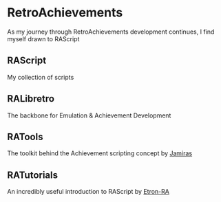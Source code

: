 # RetroAchievements
As my journey through RetroAchievements development continues, I find myself drawn to RAScript

## RAScript
My collection of scripts

## RALibretro
The backbone for Emulation & Achievement Development

## RATools
The toolkit behind the Achievement scripting concept by [Jamiras](https://github.com/Jamiras)

## RATutorials
An incredibly useful introduction to RAScript by [Etron-RA](https://github.com/Etron-RA)
